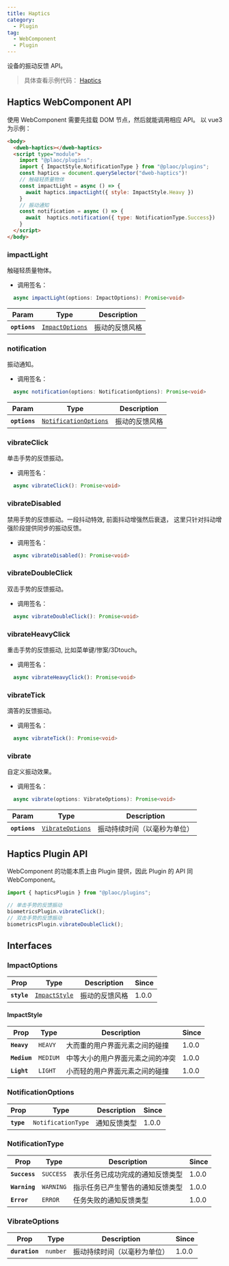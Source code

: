 ```yaml
---
title: Haptics
category:
  - Plugin
tag:
  - WebComponent
  - Plugin
---
```


设备的振动反馈 API。

> 具体查看示例代码： [Haptics](https://github.com/BioforestChain/dweb_browser/blob/main/plaoc/demo/src/pages/Haptics.vue)

## Haptics WebComponent API

使用 WebComponent 需要先挂载 DOM 节点，然后就能调用相应 API。
以 vue3 为示例：

```html
<body>
  <dweb-haptics></dweb-haptics>
  <script type="module">
    import "@plaoc/plugins";
    import { ImpactStyle,NotificationType } from "@plaoc/plugins";
    const haptics = document.querySelector("dweb-haptics")!
    // 触碰轻质量物体
    const impactLight = async () => {
      await haptics.impactLight({ style: ImpactStyle.Heavy })
    }
    // 振动通知
    const notification = async () => {
      await  haptics.notification({ type: NotificationType.Success})
    }
  </script>
</body>
```

### impactLight

触碰轻质量物体。

- 调用签名：

```ts
  async impactLight(options: ImpactOptions): Promise<void>
```

| Param         | Type                                                    | Description    |
| ------------- | ------------------------------------------------------- | -------------- |
| **`options`** | <code><a href="#impactoptions">ImpactOptions</a></code> | 振动的反馈风格 |

### notification

振动通知。

- 调用签名：

```ts
  async notification(options: NotificationOptions): Promise<void>
```

| Param         | Type                                                                | Description    |
| ------------- | ------------------------------------------------------------------- | -------------- |
| **`options`** | <code><a href="#notificationoptions">NotificationOptions</a></code> | 振动的反馈风格 |

### vibrateClick

单击手势的反馈振动。

- 调用签名：

```ts
  async vibrateClick(): Promise<void>
```

### vibrateDisabled

禁用手势的反馈振动。一段抖动特效, 前面抖动增强然后衰退，
这里只针对抖动增强阶段提供同步的振动反馈。

- 调用签名：

```ts
  async vibrateDisabled(): Promise<void>
```

### vibrateDoubleClick

双击手势的反馈振动。

- 调用签名：

```ts
  async vibrateDoubleClick(): Promise<void>
```

### vibrateHeavyClick

重击手势的反馈振动, 比如菜单键/惨案/3Dtouch。

- 调用签名：

```ts
  async vibrateHeavyClick(): Promise<void>
```

### vibrateTick

滴答的反馈振动。

- 调用签名：

```ts
  async vibrateTick(): Promise<void>
```

### vibrate

自定义振动效果。

- 调用签名：

```ts
  async vibrate(options: VibrateOptions): Promise<void>
```

| Param         | Type                                                      | Description                  |
| ------------- | --------------------------------------------------------- | ---------------------------- |
| **`options`** | <code><a href="#vibrateoptions">VibrateOptions</a></code> | 振动持续时间（以毫秒为单位） |

## Haptics Plugin API

WebComponent 的功能本质上由 Plugin 提供，因此 Plugin 的 API 同 WebComponent。

```ts
import { hapticsPlugin } from "@plaoc/plugins";

// 单击手势的反馈振动
biometricsPlugin.vibrateClick();
// 双击手势的反馈振动
biometricsPlugin.vibrateDoubleClick();
```

## Interfaces

### ImpactOptions

| Prop        | Type                                                | Description    | Since |
| ----------- | --------------------------------------------------- | -------------- | ----- |
| **`style`** | <code><a href="#impactstyle">ImpactStyle</a></code> | 振动的反馈风格 | 1.0.0 |

#### ImpactStyle

| Prop         | Type                | Description                      | Since |
| ------------ | ------------------- | -------------------------------- | ----- |
| **`Heavy`**  | <code>HEAVY</code>  | 大而重的用户界面元素之间的碰撞   | 1.0.0 |
| **`Medium`** | <code>MEDIUM</code> | 中等大小的用户界面元素之间的冲突 | 1.0.0 |
| **`Light`**  | <code>LIGHT</code>  | 小而轻的用户界面元素之间的碰撞   | 1.0.0 |

### NotificationOptions

| Prop       | Type                          | Description  | Since |
| ---------- | ----------------------------- | ------------ | ----- |
| **`type`** | <code>NotificationType</code> | 通知反馈类型 | 1.0.0 |

### NotificationType

| Prop          | Type                 | Description                      | Since |
| ------------- | -------------------- | -------------------------------- | ----- |
| **`Success`** | <code>SUCCESS</code> | 表示任务已成功完成的通知反馈类型 | 1.0.0 |
| **`Warning`** | <code>WARNING</code> | 指示任务已产生警告的通知反馈类型 | 1.0.0 |
| **`Error`**   | <code>ERROR</code>   | 任务失败的通知反馈类型           | 1.0.0 |

### VibrateOptions

| Prop           | Type                | Description                  | Since |
| -------------- | ------------------- | ---------------------------- | ----- |
| **`duration`** | <code>number</code> | 振动持续时间（以毫秒为单位） | 1.0.0 |
